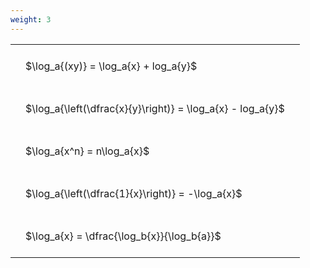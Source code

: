 ```yaml
---
weight: 3
---
```


<style type="text/css">
#T_abc42 th.col_heading {
  text-align: left;
  font-size: 1em;
}
#T_abc42 td {
  text-align: left;
  font-size: 1em;
  padding: 1.5em;
}
</style>
<table id="T_abc42">
  <thead>
  </thead>
  <tbody>
    <tr>
      <td id="T_abc42_row0_col0" class="data row0 col0" >$\log_a{(xy)} = \log_a{x} + log_a{y}$</td>
    </tr>
    <tr>
      <td id="T_abc42_row1_col0" class="data row1 col0" >$\log_a{\left(\dfrac{x}{y}\right)} = \log_a{x} - log_a{y}$</td>
    </tr>
    <tr>
      <td id="T_abc42_row2_col0" class="data row2 col0" >$\log_a{x^n} = n\log_a{x}$</td>
    </tr>
    <tr>
      <td id="T_abc42_row3_col0" class="data row3 col0" >$\log_a{\left(\dfrac{1}{x}\right)} = -\log_a{x}$</td>
    </tr>
    <tr>
      <td id="T_abc42_row4_col0" class="data row4 col0" >$\log_a{x} = \dfrac{\log_b{x}}{\log_b{a}}$</td>
    </tr>
  </tbody>
</table>

